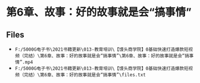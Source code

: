 # 第6章、故事：好的故事就是会“搞事情”

## Files

- `F:/5000G电子书\2021书籍更新\013-教育培训\【馒头商学院】0基础快速打造爆款短视频（完结）\第6章、故事：好的故事就是会“搞事情”\第6章、故事：好的故事就是会“搞事情”.mp4`
- `F:/5000G电子书\2021书籍更新\013-教育培训\【馒头商学院】0基础快速打造爆款短视频（完结）\第6章、故事：好的故事就是会“搞事情”\files.txt`
